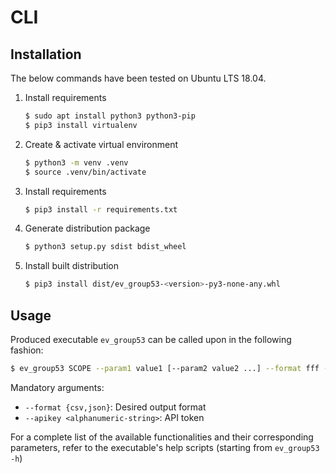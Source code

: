 # CLI

## Installation

The below commands have been tested on Ubuntu LTS 18.04.

1. Install requirements

    ```bash
    $ sudo apt install python3 python3-pip
    $ pip3 install virtualenv
    ```

2. Create & activate virtual environment

    ```bash
    $ python3 -m venv .venv
    $ source .venv/bin/activate
    ```

3. Install requirements

    ```bash
    $ pip3 install -r requirements.txt
    ```

4. Generate distribution package

    ```bash
    $ python3 setup.py sdist bdist_wheel
    ```

5. Install built distribution

    ```bash
    $ pip3 install dist/ev_group53-<version>-py3-none-any.whl
    ```

## Usage

Produced executable `ev_group53` can be called upon in the following fashion:

```bash
$ ev_group53 SCOPE --param1 value1 [--param2 value2 ...] --format fff --apikey kkk
```

Mandatory arguments:

- `--format {csv,json}`: Desired output format
- `--apikey <alphanumeric-string>`: API token

For a complete list of the available functionalities and their corresponding
parameters, refer to the executable's help scripts (starting from
`ev_group53 -h`)
